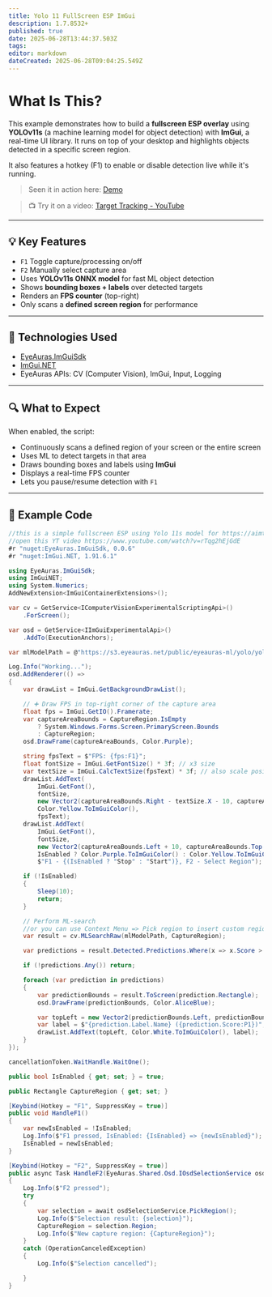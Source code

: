```yaml
---
title: Yolo 11 FullScreen ESP ImGui
description: 1.7.8532+
published: true
date: 2025-06-28T13:44:37.503Z
tags: 
editor: markdown
dateCreated: 2025-06-28T09:04:25.549Z
---
```


# What Is This?

This example demonstrates how to build a **fullscreen ESP overlay** using **YOLOv11s** (a machine learning model for object detection) with **ImGui**, a real-time UI library. It runs on top of your desktop and highlights objects detected in a specific screen region.

It also features a hotkey (F1) to enable or disable detection live while it's running.

> Seen it in action here: [Demo](https://onelineplayer.com/player?autoplay=true&autopause=false&muted=true&loop=true&url=https%3A%2F%2Fs3.eyeauras.net%2Fmedia%2F2025%2F06%2FEyeAuras_Ysg57Vun9q2Hmuvu.mp4&poster=&time=true&progressBar=true&overlay=true&muteButton=true&fullscreenButton=true&style=light&quality=auto&playButton=true)

> 📺 Try it on a video: [Target Tracking - YouTube](https://www.youtube.com/watch?v=rTqg2hEjGdE)

---

## 💡 Key Features

- `F1` Toggle capture/processing on/off
- `F2` Manually select capture area
- Uses **YOLOv11s ONNX model** for fast ML object detection
- Shows **bounding boxes + labels** over detected targets
- Renders an **FPS counter** (top-right)
- Only scans a **defined screen region** for performance

---

## 🧰 Technologies Used

- [EyeAuras.ImGuiSdk](https://www.nuget.org/packages/EyeAuras.ImGuiSdk)
- [ImGui.NET](https://github.com/mellinoe/ImGui.NET)
- EyeAuras APIs: CV (Computer Vision), ImGui, Input, Logging

---

## 🔍 What to Expect

When enabled, the script:

- Continuously scans a defined region of your screen or the entire screen
- Uses ML to detect targets in that area
- Draws bounding boxes and labels using **ImGui**
- Displays a real-time FPS counter
- Lets you pause/resume detection with `F1`

---


## 🧪 Example Code

```csharp
//this is a simple fullscreen ESP using Yolo 11s model for https://aimtrainer.io/target-tracking
//open this YT video https://www.youtube.com/watch?v=rTqg2hEjGdE
#r "nuget:EyeAuras.ImGuiSdk, 0.0.6"
#r "nuget:ImGui.NET, 1.91.6.1"

using EyeAuras.ImGuiSdk;
using ImGuiNET;
using System.Numerics;
AddNewExtension<ImGuiContainerExtensions>();

var cv = GetService<IComputerVisionExperimentalScriptingApi>()
    .ForScreen();

var osd = GetService<IImGuiExperimentalApi>()
    .AddTo(ExecutionAnchors);

var mlModelPath = @"https://s3.eyeauras.net/public/eyeauras-ml/yolo/yolov11s.onnx";

Log.Info("Working...");
osd.AddRenderer(() =>
{
    var drawList = ImGui.GetBackgroundDrawList();

    // ➕ Draw FPS in top-right corner of the capture area
    float fps = ImGui.GetIO().Framerate;
    var captureAreaBounds = CaptureRegion.IsEmpty
        ? System.Windows.Forms.Screen.PrimaryScreen.Bounds
        : CaptureRegion;
    osd.DrawFrame(captureAreaBounds, Color.Purple);

    string fpsText = $"FPS: {fps:F1}";
    float fontSize = ImGui.GetFontSize() * 3f; // x3 size
    var textSize = ImGui.CalcTextSize(fpsText) * 3f; // also scale position
    drawList.AddText(
        ImGui.GetFont(),
        fontSize,
        new Vector2(captureAreaBounds.Right - textSize.X - 10, captureAreaBounds.Top + 10),
        Color.Yellow.ToImGuiColor(),
        fpsText);
    drawList.AddText(
        ImGui.GetFont(),
        fontSize,
        new Vector2(captureAreaBounds.Left + 10, captureAreaBounds.Top + 10),
        IsEnabled ? Color.Purple.ToImGuiColor() : Color.Yellow.ToImGuiColor(),
        $"F1 - {(IsEnabled ? "Stop" : "Start")}, F2 - Select Region");

    if (!IsEnabled)
    {
        Sleep(10);
        return;
    }

    // Perform ML-search
    //or you can use Context Menu => Pick region to insert custom region - this will drastically improve quality
    var result = cv.MLSearchRaw(mlModelPath, CaptureRegion);

    var predictions = result.Detected.Predictions.Where(x => x.Score > 0.7).ToArray();

    if (!predictions.Any()) return;

    foreach (var prediction in predictions)
    {
        var predictionBounds = result.ToScreen(prediction.Rectangle);
        osd.DrawFrame(predictionBounds, Color.AliceBlue);

        var topLeft = new Vector2(predictionBounds.Left, predictionBounds.Top);
        var label = $"{prediction.Label.Name} ({prediction.Score:P1})";
        drawList.AddText(topLeft, Color.White.ToImGuiColor(), label);
    }
});

cancellationToken.WaitHandle.WaitOne();

public bool IsEnabled { get; set; } = true;

public Rectangle CaptureRegion { get; set; }

[Keybind(Hotkey = "F1", SuppressKey = true)]
public void HandleF1()
{
    var newIsEnabled = !IsEnabled;
    Log.Info($"F1 pressed, IsEnabled: {IsEnabled} => {newIsEnabled}");
    IsEnabled = newIsEnabled;
}

[Keybind(Hotkey = "F2", SuppressKey = true)]
public async Task HandleF2(EyeAuras.Shared.Osd.IOsdSelectionService osdSelectionService)
{
    Log.Info($"F2 pressed");
    try
    {
        var selection = await osdSelectionService.PickRegion();
        Log.Info($"Selection result: {selection}");
        CaptureRegion = selection.Region;
        Log.Info($"New capture region: {CaptureRegion}");
    }
    catch (OperationCanceledException)
    {
        Log.Info($"Selection cancelled");

    }
}
```